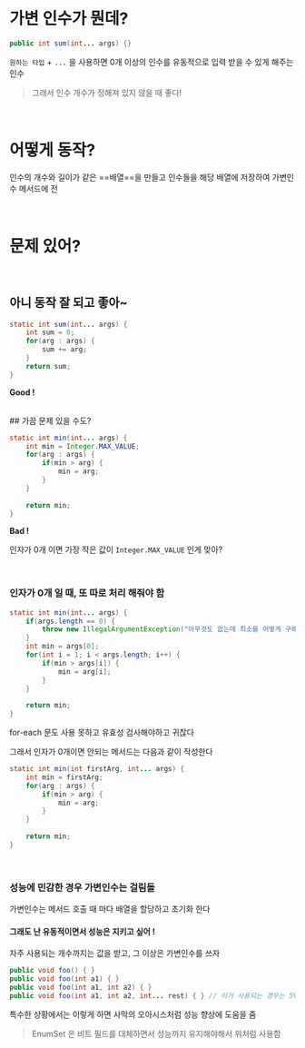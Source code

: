 
# 가변 인수가 뭔데?

```java
public int sum(int... args) {}
```

`원하는 타입` + `...` 을 사용하면 0개 이상의 인수를 유동적으로 입력 받을 수 있게 해주는 인수

> 그래서 인수 개수가 정해져 있지 않을 때 좋다!

<br>

# 어떻게 동작?

인수의 개수와 길이가 같은 ==배열==을 만들고 인수들을 해당 배열에 저장하여 가변인수 메서드에 전

<br>

# 문제 있어?

<br>

## 아니 동작 잘 되고 좋아~

```java
static int sum(int... args) {
    int sum = 0;
    for(arg : args) {
        sum += arg;
    }
    return sum;
}
```

**Good !**

<br> 
## 가끔 문제 있을 수도?

```java
static int min(int... args) {
    int min = Integer.MAX_VALUE;
    for(arg : args) {
        if(min > arg) {
            min = arg;
        }
    }
    
    return min;
}
```

**Bad !**

인자가 0개 이면 가장 작은 값이 `Integer.MAX_VALUE` 인게 맞아?

<br>

### 인자가 0개 일 때, 또 따로 처리 해줘야 함

```java
static int min(int... args) {
    if(args.length == 0) {
        throw new IllegalArgumentException("아무것도 없는데 최소를 어떻게 구해?");
    }
    int min = args[0];
    for(int i = 1; i < args.length; i++) {
        if(min > args[i]) {
            min = arg[i];
        }
    }
    
    return min;
}
```

for-each 문도 사용 못하고 유효성 검사해야하고 귀찮다

그래서 인자가 0개이면 안되는 메서드는 다음과 같이 작성한다

```java
static int min(int firstArg, int... args) {
    int min = firstArg;
    for(arg : args) {
        if(min > arg) {
            min = arg;
        }
    }
    
    return min;
}
```

<br>

### 성능에 민감한 경우 가변인수는 걸림돌

가변인수는 메서드 호출 때 마다 배열을 할당하고 초기화 한다

#### 그래도 난 유동적이면서 성능은 지키고 싶어 !

자주 사용되는 개수까지는 값을 받고, 그 이상은 가변인수를 쓰자

```java
public void foo() { }
public void foo(int a1) { }
public void foo(int a1, int a2) { }
public void foo(int a1, int a2, int... rest) { } // 이거 사용되는 경우는 5%라고 하면 성능 최적화됨
```

특수한 상황에서는 이렇게 하면 사막의 오아시스처럼 성능 향상에 도움을 줌

> EnumSet 은 비트 필드를 대체하면서 성능까지 유지해야해서 위처럼 사용함

